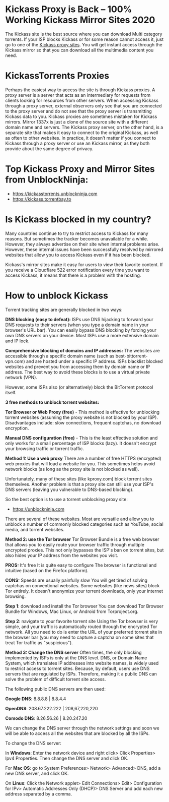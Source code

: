 # Kickass Proxy is Back – 100% Working Kickass Mirror Sites 2020

The Kickass site is the best source where you can download Multi category torrents. If your ISP blocks Kickass or for some reason cannot access it, just go to one of the [Kickass proxy sites](https://wesharebytes.com/kickass-proxy-list-2020-working-kickass-torrents-alternatives/). You will get instant access through the Kickass mirror so that you can download all the multimedia content you need.

# KickassTorrents Proxies

Perhaps the easiest way to access the site is through Kickass proxies. A proxy server is a server that acts as an intermediary for requests from clients looking for resources from other servers. When accessing Kickass through a proxy server, external observers only see that you are connected to the proxy server and do not see that the proxy server is transmitting Kickass data to you.
Kickass proxies are sometimes mistaken for Kickass mirrors. Mirror 1337x is just a clone of the source site with a different domain name and servers. The Kickass proxy server, on the other hand, is a separate site that makes it easy to connect to the original Kickass, as well as often to other websites.
In practice, it doesn’t matter if you connect to Kickass through a proxy server or use an Kickass mirror, as they both provide about the same degree of privacy.

# Top Kickass Proxy and Mirror Sites from UnblockNinja:

- https://kickasstorrents.unblockninja.com
- https://kickass.torrentbay.to


# Is Kickass blocked in my country?
Many countries continue to try to restrict access to Kickass for many reasons. But sometimes the tracker becomes unavailable for a while. However, they always advertise on their site when internal problems arise. However, these internal issues have been successfully resolved by mirrored websites that allow you to access Kickass even if it has been blocked.

Kickass's mirror sites make it easy for users to view their favorite content. If you receive a Cloudflare 522 error notification every time you want to access Kickass, it means that there is a problem with the hosting.


# How to unblock Kickass

Torrent tracking sites are generally blocked in two ways:

**DNS blocking (easy to defeat):**
ISPs use DNS hijacking to forward your DNS requests to their servers (when you type a domain name in your browser's URL bar). You can easily bypass DNS blocking by forcing your own DNS servers on your device. Most ISPs use a more extensive domain and IP lock.

**Comprehensive blocking of domains and IP addresses:**
The websites are accessible through a specific domain name (such as best-bittorrent-vpn.com) and are hosted under a specific IP address. ISPs blacklist blocked websites and prevent you from accessing them by domain name or IP address. The best way to avoid these blocks is to use a virtual private network (VPN).

However, some ISPs also (or alternatively) block the BitTorrent protocol itself.


**3 free methods to unblock torrent websites:**

**Tor Browser or Web Proxy (free)** - This method is effective for unblocking torrent websites (assuming the proxy website is not blocked by your ISP). Disadvantages include: slow connections, frequent captchas, no download encryption.

**Manual DNS configuration (free)** - This is the least effective solution and only works for a small percentage of ISP blocks (lazy). It doesn't encrypt your browsing traffic or torrent traffic.


**Method 1: Use a web proxy**
There are a number of free HTTPS (encrypted) web proxies that will load a website for you. This sometimes helps avoid network blocks (as long as the proxy site is not blocked as well).

Unfortunately, many of these sites (like kproxy.com) block torrent sites themselves. Another problem is that a proxy site can still use your ISP's DNS servers (leaving you vulnerable to DNS-based blocking).

So the best option is to use a torrent unblocking proxy site:

- https://unblockninja.com

There are several of these websites. Most are versatile and allow you to unblock a number of commonly blocked categories such as YouTube, social media, and torrent websites.


**Method 2: use the Tor browser**
Tor Browser Bundle is a free web browser that allows you to easily route your browser traffic through multiple encrypted proxies. This not only bypasses the ISP's ban on torrent sites, but also hides your IP address from the websites you visit.

**PROS:**
It's free
It is quite easy to configure
The browser is functional and intuitive (based on the Firefox platform).

**CONS:**
Speeds are usually painfully slow
You will get tired of solving captchas on conventional websites. Some websites (like news sites) block Tor entirely.
It doesn't anonymize your torrent downloads, only your internet browsing.

**Step 1**: download and install the Tor browser
You can download Tor Browser Bundle for Windows, Mac Linux, or Android from Torproject.org.

**Step 2**: navigate to your favorite torrent site
Using the Tor browser is very simple, and your traffic is automatically routed through the encrypted Tor network. All you need to do is enter the URL of your preferred torrent site in the browser bar (you may need to capture a captcha on some sites that treat Tor traffic as "suspicious").


**Method 3: Change the DNS server**
Often times, the only blocking implemented by ISPs is only at the DNS level. DNS, or Domain Name System, which translates IP addresses into website names, is widely used to restrict access to torrent sites. Because, by default, users use DNS servers that are regulated by ISPs. Therefore, making it a public DNS can solve the problem of difficult torrent site access.

The following public DNS servers are then used:

**Google DNS**: 8.8.8.8 | 8.8.4.4

**OpenDNS**: 208.67.222.222 | 208,67,220,220

**Comodo DNS**: 8.26.56.26 | 8.20.247.20

We can change the DNS server through the network settings and soon we will be able to access all the websites that are blocked by all the ISPs.

To change the DNS server:

In **Windows**: Enter the network device and right click> Click Properties> Ipv4 Properties. Then change the DNS server and click OK.

For **Mac OS**: go to System Preferences> Network> Advanced> DNS, add a new DNS server, and click OK.

On **Linux**: Click the Network applet> Edit Connections> Edit> Configuration for IPv> Automatic Addresses Only (DHCP)> DNS Server and add each new address separated by a comma.
